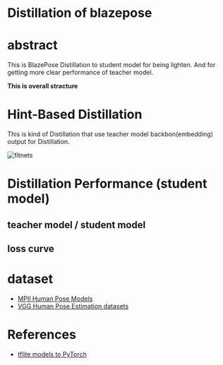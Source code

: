 # Distillation of blazepose

# abstract 

This is BlazePose Distillation to student model for being lighten. And for getting more clear performance of teacher model.

<b>This is overall stracture</b>


# Hint-Based Distillation
This is kind of Distillation that use teacher model backbon(embedding) output for Distillation.

![fitnets](https://user-images.githubusercontent.com/48679574/190838105-0d255020-df53-4a81-9620-f5768c3cfa4a.png)




# Distillation Performance (student model)

## teacher model / student model


## loss curve
















# dataset
- [MPII Human Pose Models](https://pose.mpi-inf.mpg.de)
- [VGG Human Pose Estimation datasets](https://www.robots.ox.ac.uk/~vgg/data/pose/)

# References
- [tflite models to PyTorch](https://github.com/zmurez/MediaPipePyTorch)

